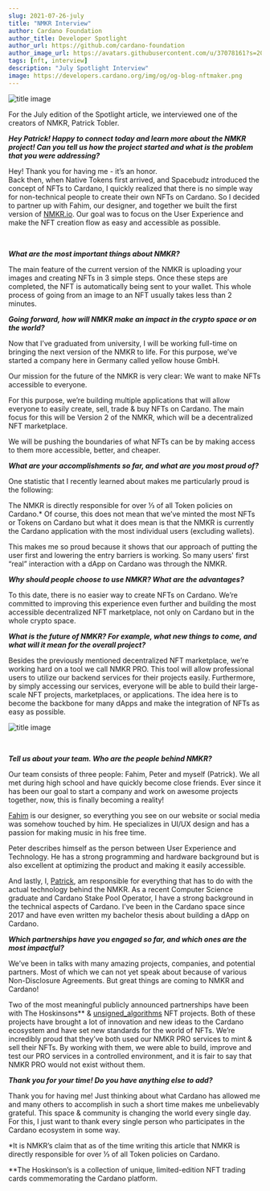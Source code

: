 ```yaml
---
slug: 2021-07-26-july
title: "NMKR Interview"
author: Cardano Foundation
author_title: Developer Spotlight
author_url: https://github.com/cardano-foundation
author_image_url: https://avatars.githubusercontent.com/u/37078161?s=200&v=4
tags: [nft, interview]
description: "July Spotlight Interview"
image: https://developers.cardano.org/img/og/og-blog-nftmaker.png
---
```


![title image](/img/devblog/nftmaker-background-img.png)

For the July edition of the Spotlight article, we interviewed one of the creators of NMKR, Patrick Tobler. 
<br />

**_Hey Patrick! Happy to connect today and learn more about the NMKR project! Can you tell us how the project started and what is the problem that you were addressing?_**

Hey! Thank you for having me - it’s an honor.  
Back then, when Native Tokens first arrived, and Spacebudz introduced the concept of NFTs to Cardano, I quickly realized that there is no simple way for non-technical people to create their own NFTs on Cardano. So I decided to partner up with Fahim, our designer, and together we built the first version of [NMKR.io](https://www.NMKR.io/). Our goal was to focus on the User Experience and make the NFT creation flow as easy and accessible as possible.

<br />

<!-- truncate -->


**_What are the most important things about NMKR?_**

The main feature of the current version of the NMKR is uploading your images and creating NFTs in 3 simple steps. Once these steps are completed, the NFT is automatically being sent to your wallet. This whole process of going from an image to an NFT usually takes less than 2 minutes.
<br />

**_Going forward, how will NMKR make an impact in the crypto space or on the world?_**

Now that I’ve graduated from university, I will be working full-time on bringing the next version of the NMKR to life. For this purpose, we’ve started a company here in Germany called yellow house GmbH. 

Our mission for the future of the NMKR is very clear: We want to make NFTs accessible to everyone. 

For this purpose, we’re building multiple applications that will allow everyone to easily create, sell, trade & buy NFTs on Cardano. The main focus for this will be Version 2 of the NMKR, which will be a decentralized NFT marketplace. 

We will be pushing the boundaries of what NFTs can be by making access to them more accessible, better, and cheaper.
<br />

**_What are your accomplishments so far, and what are you most proud of?_**

One statistic that I recently learned about makes me particularly proud is the following:

The NMKR is directly responsible for over ⅓ of all Token policies on Cardano.* Of course, this does not mean that we’ve minted the most NFTs or Tokens on Cardano but what it does mean is that the NMKR is currently the Cardano application with the most individual users (excluding wallets). 

This makes me so proud because it shows that our approach of putting the user first and lowering the entry barriers is working. So many users' first “real” interaction with a dApp on Cardano was through the NMKR. 
<br />

**_Why should people choose to use NMKR? What are the advantages?_**

To this date, there is no easier way to create NFTs on Cardano. We’re committed to improving this experience even further and building the most accessible decentralized NFT marketplace, not only on Cardano but in the whole crypto space.
<br />

**_What is the future of NMKR? For example, what new things to come, and what will it mean for the overall project?_**

Besides the previously mentioned decentralized NFT marketplace, we’re working hard on a tool we call NMKR PRO. This tool will allow professional users to utilize our backend services for their projects easily. Furthermore, by simply accessing our services, everyone will be able to build their large-scale NFT projects, marketplaces, or applications. The idea here is to become the backbone for many dApps and make the integration of NFTs as easy as possible.

![title image](/img/devblog/NMKR-img.png)

<br />

**_Tell us about your team. Who are the people behind NMKR?_**

Our team consists of three people: Fahim, Peter and myself (Patrick).
We all met during high school and have quickly become close friends. Ever since it has been our goal to start a company and work on awesome projects together, now, this is finally becoming a reality!

[Fahim](https://twitter.com/fahhh1m) is our designer, so everything you see on our website or social media was somehow touched by him. He specializes in UI/UX design and has a passion for making music in his free time.

Peter describes himself as the person between User Experience and Technology. He has a strong programming and hardware background but is also excellent at optimizing the product and making it easily accessible.

And lastly, I, [Patrick](https://twitter.com/Padierfind), am responsible for everything that has to do with the actual technology behind the NMKR. As a recent Computer Science graduate and Cardano Stake Pool Operator, I have a strong background in the technical aspects of Cardano. I’ve been in the Cardano space since 2017 and have even written my bachelor thesis about building a dApp on Cardano.
<br />

**_Which partnerships have you engaged so far, and which ones are the most impactful?_**

We’ve been in talks with many amazing projects, companies, and potential partners. Most of which we can not yet speak about because of various Non-Disclosure Agreements. But great things are coming to NMKR and Cardano!

Two of the most meaningful publicly announced partnerships have been with The Hoskinsons** & [unsigned_algorithms](https://www.unsigs.com/) NFT projects. Both of these projects have brought a lot of innovation and new ideas to the Cardano ecosystem and have set new standards for the world of NFTs. We’re incredibly proud that they’ve both used our NMKR PRO services to mint & sell their NFTs. By working with them, we were able to build, improve and test our PRO services in a controlled environment, and it is fair to say that NMKR PRO would not exist without them.
<br />

**_Thank you for your time! Do you have anything else to add?_**

Thank you for having me! Just thinking about what Cardano has allowed me and many others to accomplish in such a short time makes me unbelievably grateful. This space & community is changing the world every single day. For this, I just want to thank every single person who participates in the Cardano ecosystem in some way.
<br />

*It is NMKR’s claim that as of the time writing this article that NMKR is directly responsible for over ⅓ of all Token policies on Cardano.

**The Hoskinson’s is a collection of unique, limited-edition NFT trading cards commemorating the Cardano platform.

